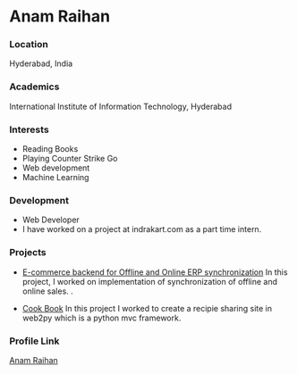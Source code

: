 # Anam Raihan

### Location

Hyderabad, India

### Academics

International Institute of Information Technology, Hyderabad

### Interests

- Reading Books
- Playing Counter Strike Go
- Web development 
- Machine Learning 

### Development

- Web Developer
- I have worked on a project at indrakart.com as a part time intern.

### Projects

- [E-commerce backend for Offline and Online ERP synchronization](https://gitlab.com/IIITSERC/SSAD45) In this project, I worked on implementation of synchronization of offline and online sales. .

- [Cook Book](https://github.com/iamar7/Cook-Book) In this project I worked to create a recipie sharing site in web2py which is a python mvc framework.

### Profile Link

[Anam Raihan](https://github.com/iamar7)